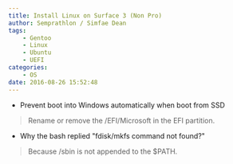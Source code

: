 ```yaml
---
title: Install Linux on Surface 3 (Non Pro)
author: Semprathlon / Simfae Dean
tags:
	- Gentoo
	- Linux
	- Ubuntu
	- UEFI
categories:
	- OS
date: 2016-08-26 15:52:48
---
```

- Prevent boot into Windows automatically when boot from SSD
> Rename or remove the /EFI/Microsoft in the EFI partition.

- Why the bash replied "fdisk/mkfs command not found?"
> Because /sbin is not appended to the $PATH.